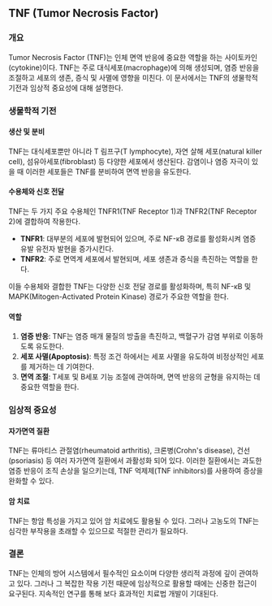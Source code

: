 

## TNF (Tumor Necrosis Factor)

### 개요
Tumor Necrosis Factor (TNF)는 인체 면역 반응에 중요한 역할을 하는 사이토카인(cytokine)이다. TNF는 주로 대식세포(macrophage)에 의해 생성되며, 염증 반응을 조절하고 세포의 생존, 증식 및 사멸에 영향을 미친다. 이 문서에서는 TNF의 생물학적 기전과 임상적 중요성에 대해 설명한다.

### 생물학적 기전

#### 생산 및 분비
TNF는 대식세포뿐만 아니라 T 림프구(T lymphocyte), 자연 살해 세포(natural killer cell), 섬유아세포(fibroblast) 등 다양한 세포에서 생산된다. 감염이나 염증 자극이 있을 때 이러한 세포들은 TNF를 분비하여 면역 반응을 유도한다.

#### 수용체와 신호 전달
TNF는 두 가지 주요 수용체인 TNFR1(TNF Receptor 1)과 TNFR2(TNF Receptor 2)에 결합하여 작용한다. 
- **TNFR1**: 대부분의 세포에 발현되어 있으며, 주로 NF-κB 경로를 활성화시켜 염증 유발 유전자 발현을 증가시킨다.
- **TNFR2**: 주로 면역계 세포에서 발현되며, 세포 생존과 증식을 촉진하는 역할을 한다.

이들 수용체와 결합한 TNF는 다양한 신호 전달 경로를 활성화하며, 특히 NF-κB 및 MAPK(Mitogen-Activated Protein Kinase) 경로가 주요한 역할을 한다.

#### 역할
1. **염증 반응**: TNF는 염증 매개 물질의 방출을 촉진하고, 백혈구가 감염 부위로 이동하도록 유도한다.
2. **세포 사멸(Apoptosis)**: 특정 조건 하에서는 세포 사멸을 유도하여 비정상적인 세포를 제거하는 데 기여한다.
3. **면역 조절**: T세포 및 B세포 기능 조절에 관여하며, 면역 반응의 균형을 유지하는 데 중요한 역할을 한다.

### 임상적 중요성

#### 자가면역 질환
TNF는 류마티스 관절염(rheumatoid arthritis), 크론병(Crohn's disease), 건선(psoriasis) 등 여러 자가면역 질환에서 과활성화 되어 있다. 이러한 질환에서는 과도한 염증 반응이 조직 손상을 일으키는데, TNF 억제제(TNF inhibitors)를 사용하여 증상을 완화할 수 있다.

#### 암 치료
TNF는 항암 특성을 가지고 있어 암 치료에도 활용될 수 있다. 그러나 고농도의 TNF는 심각한 부작용을 초래할 수 있으므로 적절한 관리가 필요하다.

### 결론
TNF는 인체의 방어 시스템에서 필수적인 요소이며 다양한 생리적 과정에 깊이 관여하고 있다. 그러나 그 복잡한 작용 기전 때문에 임상적으로 활용할 때에는 신중한 접근이 요구된다. 지속적인 연구를 통해 보다 효과적인 치료법 개발이 기대된다.